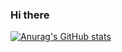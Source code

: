 ### Hi there

[![Anurag's GitHub stats](https://github-readme-stats.vercel.app/api?username=anuraghazra)](https://github.com/danielCodingGuy/github-readme-stats)

